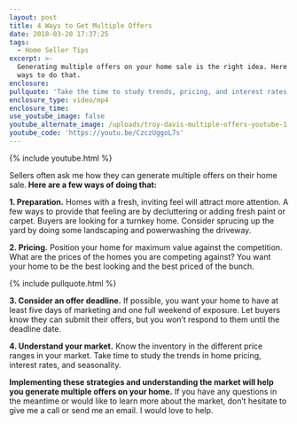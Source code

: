 ```yaml
---
layout: post
title: 4 Ways to Get Multiple Offers
date: 2018-03-20 17:37:25
tags:
  - Home Seller Tips
excerpt: >-
  Generating multiple offers on your home sale is the right idea. Here are four
  ways to do that.
enclosure:
pullquote: 'Take the time to study trends, pricing, and interest rates in your market.'
enclosure_type: video/mp4
enclosure_time:
use_youtube_image: false
youtube_alternate_image: /uploads/troy-davis-multiple-offers-youtube-1.jpg
youtube_code: 'https://youtu.be/CzczUggoL7s'
---
```


{% include youtube.html %}

Sellers often ask me how they can generate multiple offers on their home sale.**&nbsp;Here are a few ways of doing that:**

**1. Preparation.** Homes with a fresh, inviting feel will attract more attention. A few ways to provide that feeling are by decluttering or adding fresh paint or carpet. Buyers are looking for a turnkey home. Consider sprucing up the yard by doing some landscaping and powerwashing the driveway.

**2. Pricing.** Position your home for maximum value against the competition. What are the prices of the homes you are competing against? You want your home to be the best looking and the best priced of the bunch.

{% include pullquote.html %}

**3. Consider an offer deadline.** If possible, you want your home to have at least five days of marketing and one full weekend of exposure. Let buyers know they can submit their offers, but you won’t respond to them until the deadline date.

**4. Understand your market.** Know the inventory in the different price ranges in your market. Take time to study the trends in home pricing, interest rates, and seasonality.

**Implementing these strategies and understanding the market will help you generate multiple offers on your home.** If you have any questions in the meantime or would like to learn more about the market, don’t hesitate to give me a call or send me an email. I would love to help.